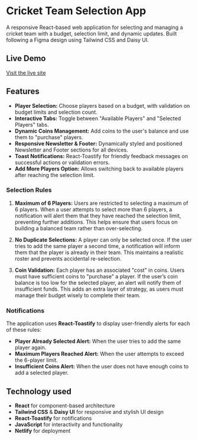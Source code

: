 # Cricket Team Selection App

A responsive React-based web application for selecting and managing a cricket team with a budget, selection limit, and dynamic updates. Built following a Figma design using Tailwind CSS and Daisy UI.

## Live Demo
[Visit the live site](https://luxury-capybara-4b11b4.netlify.app/)

## Features

- **Player Selection:** Choose players based on a budget, with validation on budget limits and selection count.
- **Interactive Tabs:** Toggle between "Available Players" and "Selected Players" tabs.
- **Dynamic Coins Management:** Add coins to the user's balance and use them to "purchase" players.
- **Responsive Newsletter & Footer:** Dynamically styled and positioned Newsletter and Footer sections for all devices.
- **Toast Notifications:** React-Toastify for friendly feedback messages on successful actions or validation errors.
- **Add More Players Option:** Allows switching back to available players after reaching the selection limit.
### Selection Rules

1. **Maximum of 6 Players:** Users are restricted to selecting a maximum of 6 players. When a user attempts to select more than 6 players, a notification will alert them that they have reached the selection limit, preventing further additions. This helps ensure that users focus on building a balanced team rather than over-selecting.

2. **No Duplicate Selections:** A player can only be selected once. If the user tries to add the same player a second time, a notification will inform them that the player is already in their team. This maintains a realistic roster and prevents accidental re-selection.

3. **Coin Validation:** Each player has an associated "cost" in coins. Users must have sufficient coins to "purchase" a player. If the user’s coin balance is too low for the selected player, an alert will notify them of insufficient funds. This adds an extra layer of strategy, as users must manage their budget wisely to complete their team.

### Notifications

The application uses **React-Toastify** to display user-friendly alerts for each of these rules:
- **Player Already Selected Alert:** When the user tries to add the same player again.
- **Maximum Players Reached Alert:** When the user attempts to exceed the 6-player limit.
- **Insufficient Coins Alert:** When the user does not have enough coins to add a selected player.

## Technology used

- **React** for component-based architecture
- **Tailwind CSS** & **Daisy UI** for responsive and stylish UI design
- **React-Toastify** for notifications
- **JavaScript** for interactivity and functionality
- **Netlify** for deployment


